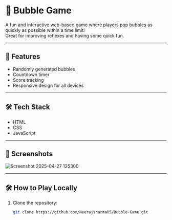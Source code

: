 # 🎯 Bubble Game

A fun and interactive web-based game where players pop bubbles as quickly as possible within a time limit!  
Great for improving reflexes and having some quick fun.

---

## 🚀 Features
- Randomly generated bubbles
- Countdown timer
- Score tracking
- Responsive design for all devices

---

## 🛠️ Tech Stack
- HTML
- CSS
- JavaScript

---

## 📸 Screenshots
![Screenshot 2025-04-27 125300](https://github.com/user-attachments/assets/1d5e1066-677e-41fe-a13f-0165df5dcf49)

---

## 🛠️ How to Play Locally
1. Clone the repository:
   ```bash
   git clone https://github.com/Neerajsharma05/Bubble-Game.git
